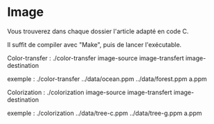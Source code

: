 # Image

Vous trouverez dans chaque dossier l'article adapté en code C.

Il suffit de compiler avec "Make", puis de lancer l'exécutable.

  Color-transfer : ./color-transfer image-source image-transfert image-destination
  
  exemple : ./color-transfer ../data/ocean.ppm ../data/forest.ppm a.ppm

  Colorization : ./colorization image-source image-transfert image-destination
  
  exemple : ./colorization ../data/tree-c.ppm ../data/tree-g.ppm a.ppm

